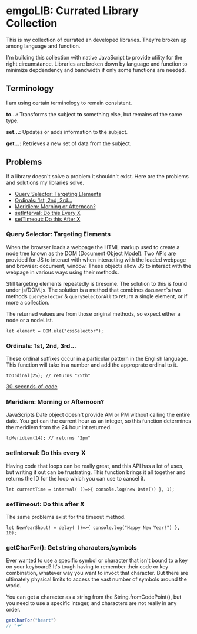 # emgoLIB: Currated Library Collection

This is my collection of currated an developed libraries. They're broken up among language and function.

I'm building this collection with native JavaScript to provide utility for the right circumstance. Libraries are broken down by language and function to minimize depdendency and bandwidth if only some functions are needed.

## Terminology

I am using certain terminology to remain consistent.

**to...:** Transforms the subject **to** something else, but remains of the same type.

**set...:** Updates or adds information to the subject.

**get...:** Retrieves a new set of data from the subject.

## Problems

If a library doesn't solve a problem it shouldn't exist. Here are the problems and solutions my libraries solve.

- [Query Selector: Targeting Elements](#query-selector:-targeting-elements)
- [Ordinals: 1st, 2nd, 3rd...](#ordinals:-1st,-2nd,-3rd...)
- [Meridiem: Morning or Afternoon?](#meridiem:-morning-or-afternoon)
- [setInterval: Do this Every X](#setinterval:-do-this-every-x)
- [setTimeout: Do this After X](#settimeout:-do-this-after-x)

### Query Selector: Targeting Elements

When the browser loads a webpage the HTML markup used to create a node tree known as the DOM (Document Object Model). Two APIs are provided for JS to interact with when interacting with the loaded webpage and browser: document, window. These objects allow JS to interact with the webpage in various ways using their methods.

Still targeting elements repeatedly is tiresome. The solution to this is found under js/DOM.js. The solution is a method that combines `document`'s two methods `querySelector` & `querySelectorAll` to return a single element, or if more a collection.

The returned values are from those original methods, so expect either a node or a nodeList.

```
let element = DOM.ele("cssSelector");
```

### Ordinals: 1st, 2nd, 3rd...

These ordinal suffixes occur in a particular pattern in the English language. This function will take in a number and add the approprate ordinal to it.

```
toOrdinal(25); // returns "25th"
```

[30-seconds-of-code](https://github.com/Chalarangelo/30-seconds-of-code/pull/71/files)

### Meridiem: Morning or Afternoon?

JavaScripts Date object doesn't provide AM or PM without calling the entire date. You get can the current hour as an integer, so this function determines the meridiem from the 24 hour int returned.

```
toMeridiem(14); // returns "2pm"
```

### setInterval: Do this every X

Having code that loops can be really great, and this API has a lot of uses, but writing it out can be frustrating. This function brings it all together and returns the ID for the loop which you can use to cancel it.

```
let currentTime = interval( ()=>{ console.log(new Date()) }, 1);
```

### setTimeout: Do this after X

The same problems exist for the timeout method.

```
let NewYearShout! = delay( ()=>{ console.log("Happy New Year!") }, 10);
```

### getCharFor(): Get string characters/symbols

Ever wanted to use a specific symbol or character that isn't bound to a key on your keyboard? It's tough having to remember their code or key combination, whatever way you want to invoct that character. But there are ultimately physical limits to access the vast number of symbols around the world.

You can get a character as a string from the String.fromCodePoint(), but you need to use a specific integer, and characters are not really in any order.

```js
getCharFor("heart")
// "❤"
```